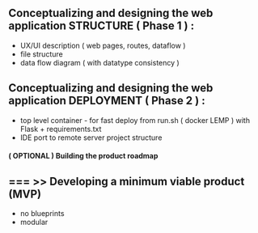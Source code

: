## Conceptualizing and designing the web application  STRUCTURE ( Phase 1 ) :
*  UX/UI description ( web pages, routes, dataflow )
*  file structure
*  data flow diagram ( with datatype consistency )
## Conceptualizing and designing the web application DEPLOYMENT ( Phase 2 ) :
*  top level container - for fast deploy from run.sh ( docker LEMP ) with Flask + requirements.txt
*  IDE port to remote server project structure
#### ( OPTIONAL ) Building the product roadmap


## === >>  Developing a minimum viable product (MVP)
* no blueprints
* modular




<!--
#This script may run a:
#
#---- >> Python audio web retranslator
#---- >> web audio streamed without ads - direct *.pls link!
#---- >> Sinple web routing 
-->